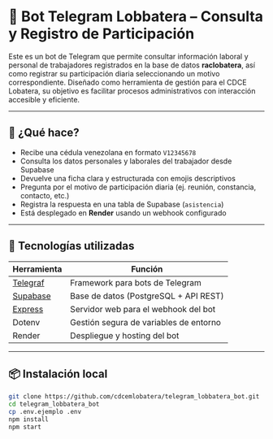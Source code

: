 # 🤖 Bot Telegram Lobbatera – Consulta y Registro de Participación

Este es un bot de Telegram que permite consultar información laboral y personal de trabajadores registrados en la base de datos **raclobatera**, así como registrar su participación diaria seleccionando un motivo correspondiente. Diseñado como herramienta de gestión para el CDCE Lobatera, su objetivo es facilitar procesos administrativos con interacción accesible y eficiente.

---

## 🚀 ¿Qué hace?

- Recibe una cédula venezolana en formato `V12345678`
- Consulta los datos personales y laborales del trabajador desde Supabase
- Devuelve una ficha clara y estructurada con emojis descriptivos
- Pregunta por el motivo de participación diaria (ej. reunión, constancia, contacto, etc.)
- Registra la respuesta en una tabla de Supabase (`asistencia`)
- Está desplegado en **Render** usando un webhook configurado

---

## 🧰 Tecnologías utilizadas

| Herramienta   | Función                                        |
|---------------|------------------------------------------------|
| [Telegraf](https://telegraf.js.org) | Framework para bots de Telegram |
| [Supabase](https://supabase.com)    | Base de datos (PostgreSQL + API REST) |
| [Express](https://expressjs.com)    | Servidor web para el webhook del bot |
| Dotenv        | Gestión segura de variables de entorno         |
| Render        | Despliegue y hosting del bot                   |

---

## 📦 Instalación local

```bash
git clone https://github.com/cdcemlobatera/telegram_lobbatera_bot.git
cd telegram_lobbatera_bot
cp .env.ejemplo .env
npm install
npm start
